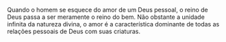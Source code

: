 ﻿Quando o homem se esquece do amor de um Deus pessoal, o reino de Deus passa a ser meramente o reino do bem. Não obstante a unidade infinita da natureza divina, o amor é a característica dominante de todas as relações pessoais de Deus com suas criaturas.